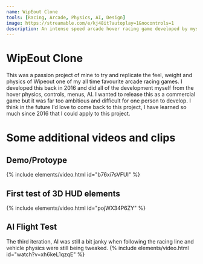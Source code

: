 ```yaml
---
name: WipEout Clone
tools: [Racing, Arcade, Physics, AI, Design]
image: https://streamable.com/e/kj48it?autoplay=1&nocontrols=1
description: An intense speed arcade hover racing game developed by myself. The game was inspired by several racing games such as WipEout and FZero.
---
```


# WipEout Clone

This was a passion project of mine to try and replicate the feel, weight and physics of Wipeout one of my all time favourite arcade racing games. I developed this back in 2016 and did all of the development myself from the hover physics, controls, menus, AI. I wanted to release this as a commercial game but it was far too ambitious and difficult for one person to develop. I think in the future I'd love to come back to this project, I have learned so much since 2016 that I could apply to this project.

# Some additional videos and clips 
## Demo/Protoype
{% include elements/video.html id="b76xi7sVFUI" %}

## First test of 3D HUD elements
{% include elements/video.html id="pojWX34P6ZY" %}

## AI Flight Test 
The third iteration, AI was still a bit janky when following the racing line and vehicle physics were still being tweaked.
{% include elements/video.html id="watch?v=xh6keL1qzqE" %}
